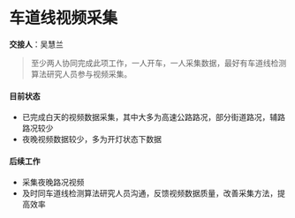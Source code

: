 # 车道线视频采集

**交接人**：吴慧兰

> 至少两人协同完成此项工作，一人开车，一人采集数据，最好有车道线检测算法研究人员参与视频采集。

#### 目前状态

* 已完成白天的视频数据采集，其中大多为高速公路路况，部分街道路况，辅路路况较少
* 夜晚视频数据较少，多为开灯状态下数据

#### 后续工作

* 采集夜晚路况视频
* 及时同车道线检测算法研究人员沟通，反馈视频数据质量，改善采集方法，提高效率



